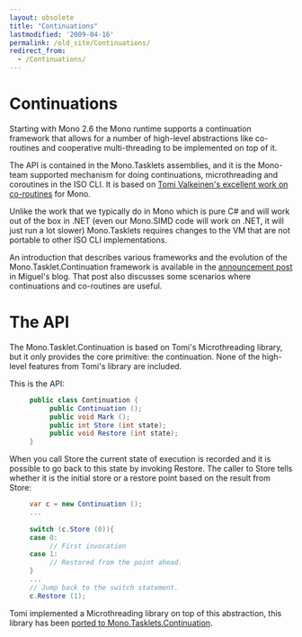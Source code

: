 ```yaml
---
layout: obsolete
title: "Continuations"
lastmodified: '2009-04-16'
permalink: /old_site/Continuations/
redirect_from:
  - /Continuations/
---
```


Continuations
=============

Starting with Mono 2.6 the Mono runtime supports a continuation framework that allows for a number of high-level abstractions like co-routines and cooperative multi-threading to be implemented on top of it.

The API is contained in the Mono.Tasklets assemblies, and it is the Mono-team supported mechanism for doing continuations, microthreading and coroutines in the ISO CLI. It is based on [Tomi Valkeinen's excellent work on co-routines](http://www.bat.org/~tomba/) for Mono.

Unlike the work that we typically do in Mono which is pure C\# and will work out of the box in .NET (even our Mono.SIMD code will work on .NET, it will just run a lot slower) Mono.Tasklets requires changes to the VM that are not portable to other ISO CLI implementations.

An introduction that describes various frameworks and the evolution of the Mono.Tasklet.Continuation framework is available in the [announcement post](http://tirania.org/blog/archive/2009/Apr-09.html) in Miguel's blog. That post also discusses some scenarios where continuations and co-routines are useful.

The API
=======

The Mono.Tasklet.Continuation is based on Tomi's Microthreading library, but it only provides the core primitive: the continuation. None of the high-level features from Tomi's library are included.

This is the API:

``` csharp
     public class Continuation {
          public Continuation ();
          public void Mark ();
          public int Store (int state);
          public void Restore (int state);
     }
```

When you call Store the current state of execution is recorded and it is possible to go back to this state by invoking Restore. The caller to Store tells whether it is the initial store or a restore point based on the result from Store:

``` csharp
     var c = new Continuation ();
     ...
 
     switch (c.Store (0)){
     case 0:
          // First invocation
     case 1:
          // Restored from the point ahead.
     }
     ...
     // Jump back to the switch statement.
     c.Restore (1);
```

Tomi implemented a Microthreading library on top of this abstraction, this library has been [ported to Mono.Tasklets.Continuation](http://tirania.org/tmp/monoco-tasklets.tar.gz).

